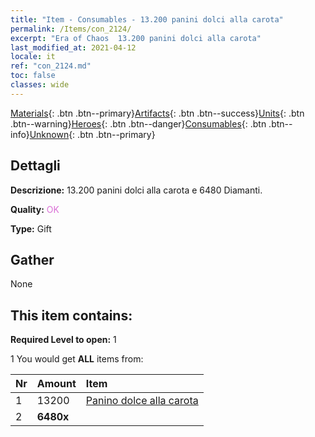 ```yaml
---
title: "Item - Consumables - 13.200 panini dolci alla carota"
permalink: /Items/con_2124/
excerpt: "Era of Chaos  13.200 panini dolci alla carota"
last_modified_at: 2021-04-12
locale: it
ref: "con_2124.md"
toc: false
classes: wide
---
```

 [Materials](/it/Items/){: .btn .btn--primary}[Artifacts](/it/Items/Artifacts/){: .btn .btn--success}[Units](/it/Items/Units/){: .btn .btn--warning}[Heroes](/it/Items/Heroes/){: .btn .btn--danger}[Consumables](/it/Items/Consumables/){: .btn .btn--info}[Unknown](/it/Items/Unknown/){: .btn .btn--primary}

## Dettagli
 **Descrizione:** 13.200 panini dolci alla carota e 6480 Diamanti.

 **Quality:** <span style="color: #DA70D6">OK</span>

 **Type:** Gift

## Gather

  None

## This item contains:

 **Required Level to open:** 1

 1 You would get **ALL** items  from:

  | Nr | Amount |     Item    |
  |:---|:-------|:------------|
  | 1 | 13200 | [Panino dolce alla carota](/it/Items/con_2119/) | 
  | 2 |  **6480x** | <i class="fas fa-gem"/> |  | 
